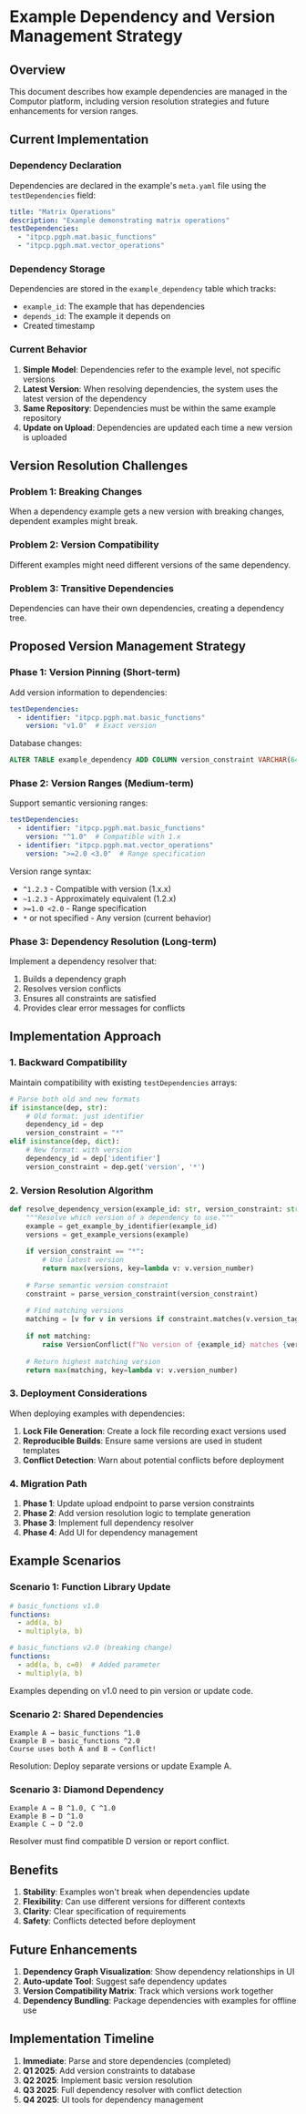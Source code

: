 # Example Dependency and Version Management Strategy

## Overview

This document describes how example dependencies are managed in the Computor platform, including version resolution strategies and future enhancements for version ranges.

## Current Implementation

### Dependency Declaration

Dependencies are declared in the example's `meta.yaml` file using the `testDependencies` field:

```yaml
title: "Matrix Operations"
description: "Example demonstrating matrix operations"
testDependencies:
  - "itpcp.pgph.mat.basic_functions"
  - "itpcp.pgph.mat.vector_operations"
```

### Dependency Storage

Dependencies are stored in the `example_dependency` table which tracks:
- `example_id`: The example that has dependencies
- `depends_id`: The example it depends on
- Created timestamp

### Current Behavior

1. **Simple Model**: Dependencies refer to the example level, not specific versions
2. **Latest Version**: When resolving dependencies, the system uses the latest version of the dependency
3. **Same Repository**: Dependencies must be within the same example repository
4. **Update on Upload**: Dependencies are updated each time a new version is uploaded

## Version Resolution Challenges

### Problem 1: Breaking Changes
When a dependency example gets a new version with breaking changes, dependent examples might break.

### Problem 2: Version Compatibility
Different examples might need different versions of the same dependency.

### Problem 3: Transitive Dependencies
Dependencies can have their own dependencies, creating a dependency tree.

## Proposed Version Management Strategy

### Phase 1: Version Pinning (Short-term)

Add version information to dependencies:

```yaml
testDependencies:
  - identifier: "itpcp.pgph.mat.basic_functions"
    version: "v1.0"  # Exact version
```

Database changes:
```sql
ALTER TABLE example_dependency ADD COLUMN version_constraint VARCHAR(64);
```

### Phase 2: Version Ranges (Medium-term)

Support semantic versioning ranges:

```yaml
testDependencies:
  - identifier: "itpcp.pgph.mat.basic_functions"
    version: "^1.0"  # Compatible with 1.x
  - identifier: "itpcp.pgph.mat.vector_operations"
    version: ">=2.0 <3.0"  # Range specification
```

Version range syntax:
- `^1.2.3` - Compatible with version (1.x.x)
- `~1.2.3` - Approximately equivalent (1.2.x)
- `>=1.0 <2.0` - Range specification
- `*` or not specified - Any version (current behavior)

### Phase 3: Dependency Resolution (Long-term)

Implement a dependency resolver that:
1. Builds a dependency graph
2. Resolves version conflicts
3. Ensures all constraints are satisfied
4. Provides clear error messages for conflicts

## Implementation Approach

### 1. Backward Compatibility

Maintain compatibility with existing `testDependencies` arrays:

```python
# Parse both old and new formats
if isinstance(dep, str):
    # Old format: just identifier
    dependency_id = dep
    version_constraint = "*"
elif isinstance(dep, dict):
    # New format: with version
    dependency_id = dep['identifier']
    version_constraint = dep.get('version', '*')
```

### 2. Version Resolution Algorithm

```python
def resolve_dependency_version(example_id: str, version_constraint: str) -> ExampleVersion:
    """Resolve which version of a dependency to use."""
    example = get_example_by_identifier(example_id)
    versions = get_example_versions(example)
    
    if version_constraint == "*":
        # Use latest version
        return max(versions, key=lambda v: v.version_number)
    
    # Parse semantic version constraint
    constraint = parse_version_constraint(version_constraint)
    
    # Find matching versions
    matching = [v for v in versions if constraint.matches(v.version_tag)]
    
    if not matching:
        raise VersionConflict(f"No version of {example_id} matches {version_constraint}")
    
    # Return highest matching version
    return max(matching, key=lambda v: v.version_number)
```

### 3. Deployment Considerations

When deploying examples with dependencies:

1. **Lock File Generation**: Create a lock file recording exact versions used
2. **Reproducible Builds**: Ensure same versions are used in student templates
3. **Conflict Detection**: Warn about potential conflicts before deployment

### 4. Migration Path

1. **Phase 1**: Update upload endpoint to parse version constraints
2. **Phase 2**: Add version resolution logic to template generation
3. **Phase 3**: Implement full dependency resolver
4. **Phase 4**: Add UI for dependency management

## Example Scenarios

### Scenario 1: Function Library Update

```yaml
# basic_functions v1.0
functions:
  - add(a, b)
  - multiply(a, b)

# basic_functions v2.0 (breaking change)
functions:
  - add(a, b, c=0)  # Added parameter
  - multiply(a, b)
```

Examples depending on v1.0 need to pin version or update code.

### Scenario 2: Shared Dependencies

```
Example A → basic_functions ^1.0
Example B → basic_functions ^2.0
Course uses both A and B → Conflict!
```

Resolution: Deploy separate versions or update Example A.

### Scenario 3: Diamond Dependency

```
Example A → B ^1.0, C ^1.0
Example B → D ^1.0
Example C → D ^2.0
```

Resolver must find compatible D version or report conflict.

## Benefits

1. **Stability**: Examples won't break when dependencies update
2. **Flexibility**: Can use different versions for different contexts
3. **Clarity**: Clear specification of requirements
4. **Safety**: Conflicts detected before deployment

## Future Enhancements

1. **Dependency Graph Visualization**: Show dependency relationships in UI
2. **Auto-update Tool**: Suggest safe dependency updates
3. **Version Compatibility Matrix**: Track which versions work together
4. **Dependency Bundling**: Package dependencies with examples for offline use

## Implementation Timeline

1. **Immediate**: Parse and store dependencies (completed)
2. **Q1 2025**: Add version constraints to database
3. **Q2 2025**: Implement basic version resolution
4. **Q3 2025**: Full dependency resolver with conflict detection
5. **Q4 2025**: UI tools for dependency management